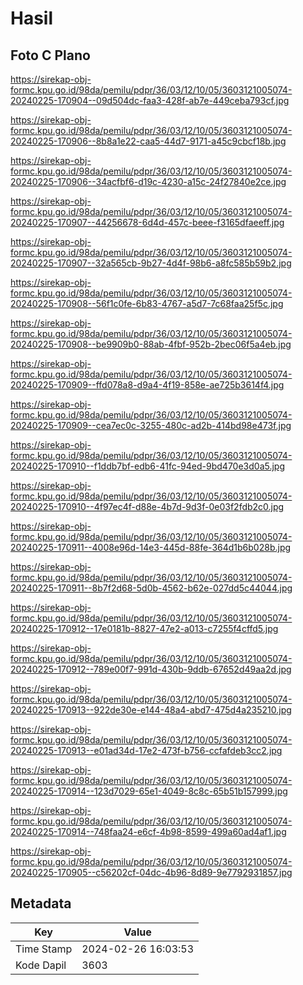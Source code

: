 # Hasil

## Foto C Plano

https://sirekap-obj-formc.kpu.go.id/98da/pemilu/pdpr/36/03/12/10/05/3603121005074-20240225-170904--09d504dc-faa3-428f-ab7e-449ceba793cf.jpg

https://sirekap-obj-formc.kpu.go.id/98da/pemilu/pdpr/36/03/12/10/05/3603121005074-20240225-170906--8b8a1e22-caa5-44d7-9171-a45c9cbcf18b.jpg

https://sirekap-obj-formc.kpu.go.id/98da/pemilu/pdpr/36/03/12/10/05/3603121005074-20240225-170906--34acfbf6-d19c-4230-a15c-24f27840e2ce.jpg

https://sirekap-obj-formc.kpu.go.id/98da/pemilu/pdpr/36/03/12/10/05/3603121005074-20240225-170907--44256678-6d4d-457c-beee-f3165dfaeeff.jpg

https://sirekap-obj-formc.kpu.go.id/98da/pemilu/pdpr/36/03/12/10/05/3603121005074-20240225-170907--32a565cb-9b27-4d4f-98b6-a8fc585b59b2.jpg

https://sirekap-obj-formc.kpu.go.id/98da/pemilu/pdpr/36/03/12/10/05/3603121005074-20240225-170908--56f1c0fe-6b83-4767-a5d7-7c68faa25f5c.jpg

https://sirekap-obj-formc.kpu.go.id/98da/pemilu/pdpr/36/03/12/10/05/3603121005074-20240225-170908--be9909b0-88ab-4fbf-952b-2bec06f5a4eb.jpg

https://sirekap-obj-formc.kpu.go.id/98da/pemilu/pdpr/36/03/12/10/05/3603121005074-20240225-170909--ffd078a8-d9a4-4f19-858e-ae725b3614f4.jpg

https://sirekap-obj-formc.kpu.go.id/98da/pemilu/pdpr/36/03/12/10/05/3603121005074-20240225-170909--cea7ec0c-3255-480c-ad2b-414bd98e473f.jpg

https://sirekap-obj-formc.kpu.go.id/98da/pemilu/pdpr/36/03/12/10/05/3603121005074-20240225-170910--f1ddb7bf-edb6-41fc-94ed-9bd470e3d0a5.jpg

https://sirekap-obj-formc.kpu.go.id/98da/pemilu/pdpr/36/03/12/10/05/3603121005074-20240225-170910--4f97ec4f-d88e-4b7d-9d3f-0e03f2fdb2c0.jpg

https://sirekap-obj-formc.kpu.go.id/98da/pemilu/pdpr/36/03/12/10/05/3603121005074-20240225-170911--4008e96d-14e3-445d-88fe-364d1b6b028b.jpg

https://sirekap-obj-formc.kpu.go.id/98da/pemilu/pdpr/36/03/12/10/05/3603121005074-20240225-170911--8b7f2d68-5d0b-4562-b62e-027dd5c44044.jpg

https://sirekap-obj-formc.kpu.go.id/98da/pemilu/pdpr/36/03/12/10/05/3603121005074-20240225-170912--17e0181b-8827-47e2-a013-c7255f4cffd5.jpg

https://sirekap-obj-formc.kpu.go.id/98da/pemilu/pdpr/36/03/12/10/05/3603121005074-20240225-170912--789e00f7-991d-430b-9ddb-67652d49aa2d.jpg

https://sirekap-obj-formc.kpu.go.id/98da/pemilu/pdpr/36/03/12/10/05/3603121005074-20240225-170913--922de30e-e144-48a4-abd7-475d4a235210.jpg

https://sirekap-obj-formc.kpu.go.id/98da/pemilu/pdpr/36/03/12/10/05/3603121005074-20240225-170913--e01ad34d-17e2-473f-b756-ccfafdeb3cc2.jpg

https://sirekap-obj-formc.kpu.go.id/98da/pemilu/pdpr/36/03/12/10/05/3603121005074-20240225-170914--123d7029-65e1-4049-8c8c-65b51b157999.jpg

https://sirekap-obj-formc.kpu.go.id/98da/pemilu/pdpr/36/03/12/10/05/3603121005074-20240225-170914--748faa24-e6cf-4b98-8599-499a60ad4af1.jpg

https://sirekap-obj-formc.kpu.go.id/98da/pemilu/pdpr/36/03/12/10/05/3603121005074-20240225-170905--c56202cf-04dc-4b96-8d89-9e7792931857.jpg


## Metadata

| Key        | Value               |
| ---------- | ------------------- |
| Time Stamp | 2024-02-26 16:03:53 |
| Kode Dapil | 3603                |



